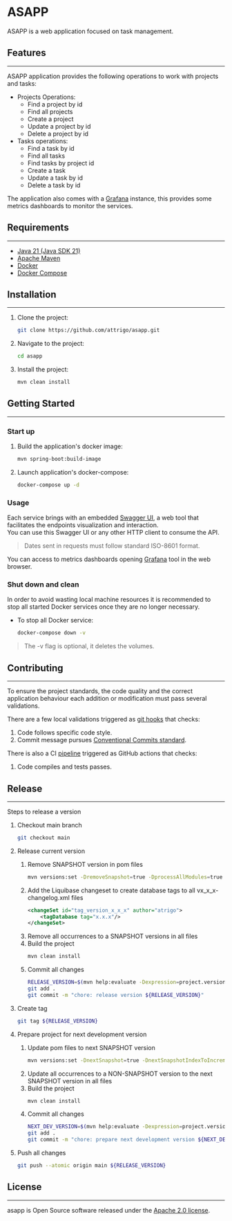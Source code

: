 # ASAPP

ASAPP is a web application focused on task management.

## Features

***

ASAPP application provides the following operations to work with projects and tasks:

* Projects Operations:
    * Find a project by id
    * Find all projects
    * Create a project
    * Update a project by id
    * Delete a project by id
* Tasks operations:
    * Find a task by id
    * Find all tasks
    * Find tasks by project id
    * Create a task
    * Update a task by id
    * Delete a task by id

The application also comes with a [Grafana](https://grafana.com/) instance, this provides some metrics dashboards to monitor the services.

## Requirements

***

* [Java 21 (Java SDK 21)](https://www.oracle.com/es/java/technologies/downloads/#java21)
* [Apache Maven](https://maven.apache.org/download.cgi)
* [Docker](https://www.docker.com/)
* [Docker Compose](https://docs.docker.com/compose/)

## Installation

***

1. Clone the project:
    ```sh
    git clone https://github.com/attrigo/asapp.git
    ```

2. Navigate to the project:
    ```sh
    cd asapp
    ```

3. Install the project:
    ```sh
    mvn clean install
    ```

## Getting Started

***

### Start up

1. Build the application's docker image:
    ```sh
    mvn spring-boot:build-image
    ```

2. Launch application's docker-compose:
    ```sh
    docker-compose up -d
    ```

### Usage

Each service brings with an embedded [Swagger UI](https://swagger.io/tools/swagger-ui/), a web tool that facilitates the endpoints visualization and
interaction. \
You can use this Swagger UI or any other HTTP client to consume the API.

> Dates sent in requests must follow standard ISO-8601 format.

You can access to metrics dashboards opening [Grafana](http://localhost:3000) tool in the web browser.

### Shut down and clean

In order to avoid wasting local machine resources it is recommended to stop all started Docker services once they are no longer necessary.

* To stop all Docker service:
    ```sh
    docker-compose down -v
    ```

> The -v flag is optional, it deletes the volumes.

## Contributing

***

To ensure the project standards, the code quality and the correct application behaviour each addition or modification must pass several validations.

There are a few local validations triggered as [git hooks](git/hooks) that checks:

1. Code follows specific code style.
2. Commit message pursues [Conventional Commits standard](https://www.conventionalcommits.org/en/v1.0.0/).

There is also a CI [pipeline](.github/workflows/ci.yml) triggered as GitHub actions that checks:

1. Code compiles and tests passes.

## Release

***

Steps to release a version

1. Checkout main branch
    ```sh
    git checkout main
    ```

2. Release current version
    1. Remove SNAPSHOT version in pom files
        ```sh
        mvn versions:set -DremoveSnapshot=true -DprocessAllModules=true -DgenerateBackupPoms=false
        ```
    2. Add the Liquibase changeset to create database tags to all vx_x_x-changelog.xml files
        ```xml
        <changeSet id="tag_version_x_x_x" author="atrigo">
            <tagDatabase tag="x.x.x"/>
        </changeSet>
        ```
    3. Remove all occurrences to a SNAPSHOT versions in all files
    4. Build the project
        ```sh
        mvn clean install
        ```
    5. Commit all changes
        ```sh
        RELEASE_VERSION=$(mvn help:evaluate -Dexpression=project.version -q -DforceStdout)
        git add .
        git commit -m "chore: release version ${RELEASE_VERSION}"
        ```

3. Create tag
    ```sh
    git tag ${RELEASE_VERSION}
    ```

4. Prepare project for next development version
    1. Update pom files to next SNAPSHOT version
        ```sh
        mvn versions:set -DnextSnapshot=true -DnextSnapshotIndexToIncrement=2 -DprocessAllModules=true  -DgenerateBackupPoms=false
        ```
    2. Update all occurrences to a NON-SNAPSHOT version to the next SNAPSHOT version in all files
    3. Build the project
        ```sh
        mvn clean install
        ```
    4. Commit all changes
        ```sh
        NEXT_DEV_VERSION=$(mvn help:evaluate -Dexpression=project.version -q -DforceStdout)
        git add .
        git commit -m "chore: prepare next development version ${NEXT_DEV_VERSION}"
        ```

5. Push all changes
    ```sh
    git push --atomic origin main ${RELEASE_VERSION}
    ```

## License

***

asapp is Open Source software released under the [Apache 2.0 license](https://www.apache.org/licenses/LICENSE-2.0").
